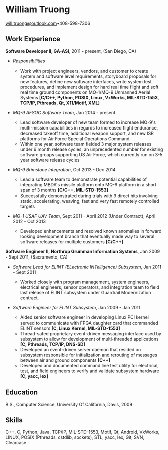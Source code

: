 William Truong
================

will.truong@outlook.com•408-598-7306

Work Experience
---------------
**Software Developer II, GA-ASI**, 2011 - present, (San Diego, CA)

* *Responsibilities*
    - Work with project engineers, vendors, and customer to create system and software level requirements, storyboard proposals for new features, define new software interfaces, write system test procedures, and implement design for hard real time flight and soft real time ground components on MQ-1/MQ-9 Unmanned Aerial Systems **[C/C++, Python, POSIX, Linux, VxWorks, MIL-STD-1553, TCP/IP, Pthreads, Qt, X11/Motif, XML]**

* *MQ-9 AFSOC Software Team*, Jan 2014 - present
    - Lead software developer of new team formed to increase MQ-9's multi-mission capabilities in regards to increased flight endurance, decreased takeoff time, additional weapon support, and new ISR platforms for Air Force Special Operations Command.
    - Within one year, software team fielded 3 major system releases under 6 month release cycles, an unprecedented number for existing software groups supporting US Air Force, which currently run on 3-5 year software release cycles

* *MQ-9 Brimstone Integration*, Oct 2013 - Dec 2014
    -  Lead a software team to demonstrate potential capabilities of integrating MBDA's missile platform onto MQ-9 platform in a short span of 3 months **[C/C++, MIL-STD-1553]**
    -  Successfully demonstrated during trials with 9 direct hits involving static, accelerating, weaving, fast and very fast remotely controlled targets

* *MQ-1 USAF UAV Team*, Sept 2011 - April 2012 (Under Contract), April 2012 - Oct 2013
    -  Developed enhancements and resolved known anomalies in forward looking development branch that eventually made way to several software releases for multiple customers **[C/C++]**

**Software Engineer II, Northrop Grumman Information Systems**, Jan 2009 -  Sept 2011, (Sacramento, CA)

* *Software Lead for ELINT (ELectronic INTelligence) Subsystem*, Jan 2011 - Sept 2011
    - Worked closely with program management, system engineers, electrical engineers, sensor operators, and integration team to field last release of ELINT subsystem under Guardrail Modernization contract.

* *Software Engineer for ELINT Subsystem*, Jan 2009 - Jan 2011
    - Aided senior software engineer in developing Linux PCI kernel served to communicate with FPGA daughter card that commanded ELINT sensors **[C, Linux Kernel, MIL-STD-1553]**
    - Thread-safed proprietary event-driven messaging interface used by subsystem to allow for development of multi-threaded applications **[C, Pthreads, TCP/IP, DNS-SD]**
    - Developed an event-driven server daemon that resided on subsystem responsible for initialization and rerouting of messages between air and ground components **[C++]**
    - Developed and documented command line test utility for electrical, test, and field engineers to verify and validate subsystem hardware **[C, yacc, lex]**

Education
---------
B.S., Computer Science, University Of California, Davis, 2009

Skills 
------
C++, C, Python, Java, TCP/IP, MIL-STD-1553, Motif, Qt, Android, VxWorks, LINUX, POSIX (Pthreads, cstdlib, sockets), STL, yacc, lex, Git, SVN, Clearcase

